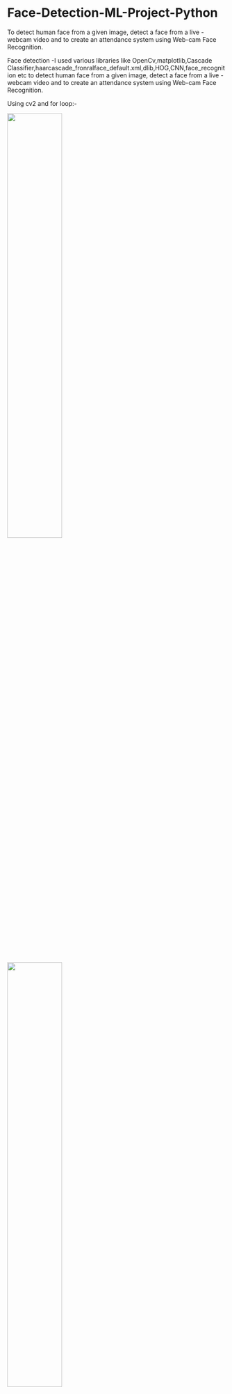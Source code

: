 # Face-Detection-ML-Project-Python
To detect human face from a given image, detect a face from a live -webcam video and to create an attendance system using Web-cam Face Recognition.

Face detection -I used various libraries like OpenCv,matplotlib,Cascade Classifier,haarcascade_fronralface_default.xml,dlib,HOG,CNN,face_recognition etc to detect human face from a given image, detect a face from a live -webcam video and to create an attendance system using Web-cam Face Recognition.

Using cv2 and for loop:-

<img src="https://user-images.githubusercontent.com/84846378/221408133-70212b9b-f337-49fc-8b17-c222706265fa.png" width="50%" height="50%">

<img src="https://user-images.githubusercontent.com/84846378/221408749-4de84c49-17f0-4727-9b12-eb60482d87fb.png" width="50%" height="50%">

<img src="https://user-images.githubusercontent.com/84846378/221408995-63091916-1609-4078-8778-2874e00fb5f6.png" width="50%" height="50%">


Using CNN detector:-

<img src="https://user-images.githubusercontent.com/84846378/221408842-8345d8cc-c482-4347-b557-fd6c4422408f.png" width="50%" height="50%">

<img src="https://user-images.githubusercontent.com/84846378/221409105-54b0f964-a34d-4376-8182-bd293f054d69.png" width="50%" height="50%">


Using Haarcascade Detector:-

<img src="https://user-images.githubusercontent.com/84846378/221408898-e6622229-e898-4405-a1e2-77c7f7bba737.png" width="50%" height="50%">

<img src="https://user-images.githubusercontent.com/84846378/221409140-6c8cb58c-5b53-43ce-aca5-cca33f10ed96.png" width="50%" height="50%">


Using Histogram of Oriented Gradients:-

<img src="https://user-images.githubusercontent.com/84846378/221409209-97ed8612-ffdd-4db0-8ea6-8d0e08c639de.png" width="50%" height="50%">


Using Cascade Classifier:-

<img src="https://user-images.githubusercontent.com/84846378/221409346-6fd1902c-6b00-4267-ad45-2bb3964c34cd.png" width="50%" height="50%">


Full Body detection:-

<img src="https://user-images.githubusercontent.com/84846378/221408628-7a9c5575-c88d-4a4c-a375-0cf745787507.png" width="50%" height="50%">


# Comparison of accuracy and time to load of various classifiers 

1. CNN detector on family photo------all 6 faces detected with 100% accuracy----takes a bit time to load 

<img src="https://user-images.githubusercontent.com/84846378/221409663-19211c53-dfad-4b4f-8961-5bfd6e89dcd6.png" width="50%" height="50%">

2. dlib  on family photo------all 6 faces detected with 100% accuracy----fast loading

<img src="https://user-images.githubusercontent.com/84846378/221409806-f4737adc-b30a-4ab4-8bd8-542006063981.png" width="50%" height="50%">

3. HOG  on family photo------all 6 faces detected with 100% accuracy----medium speed loading

<img src="https://user-images.githubusercontent.com/84846378/221409871-9fc3c6d6-6812-47f9-9ef8-3ce2763aa921.png" width="50%" height="50%">

4. Cascade[face_detector.detectMultiScale] & for loop  on family photo------all 6 faces detected with 100% accuracy----fast loading, but scale factor has to be
adjusted by trial and error

<img src="https://user-images.githubusercontent.com/84846378/221409986-b748762b-96dc-470a-8686-1a8e8288e7f1.png" width="50%" height="50%">


Thus,best & easy to use libraries so far for face detection are 
#### cnn- 100 percent accurate but slow 
#### dlib- almost 100% accurate and fast


# Attendance Excel generated via live web cam:-

<img src="https://user-images.githubusercontent.com/84846378/221410104-0bce56ac-471d-4d58-abb8-35187ad4acf4.png" width="50%" height="50%">


### Continued development

I would like to learn futher advance techniques which will help my model to differentiate between an actual live person and an image/id-card of a person in Live web-cam Attendance system.


#### Author

LinkedIn - [Mihir Chavan](https://www.linkedin.com/in/mihir-chavan-643615234/)
Github - [@mihirc0111](https://github.com/mihirc0111)

#### Acknowledgments

I learned ML from acmegrade modules of Sir Noble Xavier.
